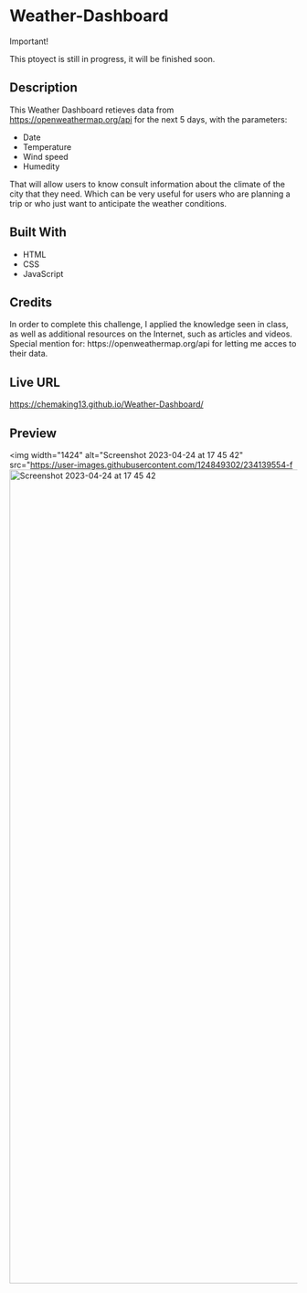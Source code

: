 # Weather-Dashboard

 Important! 
 
 This ptoyect is still in progress, it will be finished soon. 

<h2>Description</h2>

This Weather Dashboard retieves data from https://openweathermap.org/api for the next 5 days, with the parameters: 

- Date
- Temperature
- Wind speed
- Humedity

That will allow users to know consult information about the climate of the city that they need. Which can be very useful for users who are planning a trip or who just want to anticipate the weather conditions.


<h2>Built With</h2> 

- HTML
- CSS
- JavaScript



<h2>Credits</h2>
In order to complete this challenge, I applied the knowledge seen in class, as well as additional resources on the Internet, such as articles and videos. 
Special mention for: https://openweathermap.org/api for letting me acces to their data. 


<h2>Live URL</h2>

https://chemaking13.github.io/Weather-Dashboard/

<h2>Preview</h2




<img width="1424" alt="Screenshot 2023-04-24 at 17 45 42" src="https://user-images.githubusercontent.com/124849302/234139554-f<img width="1424" alt="Screenshot 2023-04-24 at 17 45 42" src="https://user-images.githubusercontent.com/124849302/234139574-a6f419ff-9bb6-478a-a0df-f27bb9a5a4a9.png">




